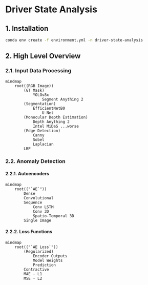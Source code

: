 # Driver State Analysis

## 1. Installation

```bash
conda env create -f environment.yml -n driver-state-analysis
```

## 2. High Level Overview

### 2.1. Input Data Processing

```mermaid
mindmap
    root((RGB Image))
        (GT Mask)
            YOLOv8x
                Segment Anything 2
        (Segmentation)
            EfficientNetB0
                U-Net
        (Monocular Depth Estimation)
            Depth Anything 2
            Intel MiDaS ...worse
        (Edge Detection)
            Canny
            Sobel
            Laplacian
        LBP
```

### 2.2. Anomaly Detection

#### 2.2.1. Autoencoders

```mermaid
mindmap
    root(("`AE`"))
        Dense
        Convolutional
        Sequence
            Conv LSTM
            Conv 3D
            Spatio-Temporal 3D
        Single Image
```

#### 2.2.2. Loss Functions

```mermaid
mindmap
    root(("`AE Loss`"))
        (Regularized)
            Encoder Outputs
            Model Weights
            Prediction
        Contractive
        MAE - L1
        MSE - L2
```
